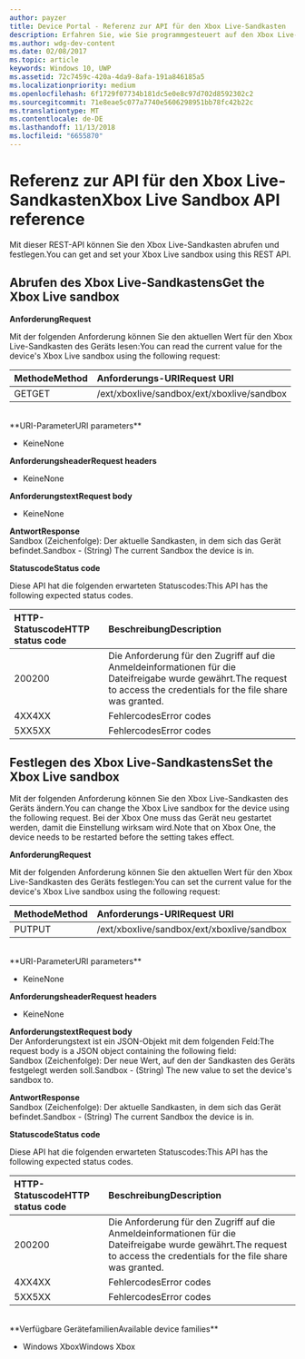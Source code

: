 ```yaml
---
author: payzer
title: Device Portal - Referenz zur API für den Xbox Live-Sandkasten
description: Erfahren Sie, wie Sie programmgesteuert auf den Xbox Live-Sandkasten zugreifen.
ms.author: wdg-dev-content
ms.date: 02/08/2017
ms.topic: article
keywords: Windows 10, UWP
ms.assetid: 72c7459c-420a-4da9-8afa-191a846185a5
ms.localizationpriority: medium
ms.openlocfilehash: 6f1729f07734b181dc5e0e8c97d702d8592302c2
ms.sourcegitcommit: 71e8eae5c077a7740e5606298951bb78fc42b22c
ms.translationtype: MT
ms.contentlocale: de-DE
ms.lasthandoff: 11/13/2018
ms.locfileid: "6655870"
---
```

# <a name="xbox-live-sandbox-api-reference"></a><span data-ttu-id="71af7-104">Referenz zur API für den Xbox Live-Sandkasten</span><span class="sxs-lookup"><span data-stu-id="71af7-104">Xbox Live Sandbox API reference</span></span>   
<span data-ttu-id="71af7-105">Mit dieser REST-API können Sie den Xbox Live-Sandkasten abrufen und festlegen.</span><span class="sxs-lookup"><span data-stu-id="71af7-105">You can get and set your Xbox Live sandbox using this REST API.</span></span>

## <a name="get-the-xbox-live-sandbox"></a><span data-ttu-id="71af7-106">Abrufen des Xbox Live-Sandkastens</span><span class="sxs-lookup"><span data-stu-id="71af7-106">Get the Xbox Live sandbox</span></span>

**<span data-ttu-id="71af7-107">Anforderung</span><span class="sxs-lookup"><span data-stu-id="71af7-107">Request</span></span>**

<span data-ttu-id="71af7-108">Mit der folgenden Anforderung können Sie den aktuellen Wert für den Xbox Live-Sandkasten des Geräts lesen:</span><span class="sxs-lookup"><span data-stu-id="71af7-108">You can read the current value for the device's Xbox Live sandbox using the following request:</span></span>

<span data-ttu-id="71af7-109">Methode</span><span class="sxs-lookup"><span data-stu-id="71af7-109">Method</span></span>      | <span data-ttu-id="71af7-110">Anforderungs-URI</span><span class="sxs-lookup"><span data-stu-id="71af7-110">Request URI</span></span>
:------     | :-----
<span data-ttu-id="71af7-111">GET</span><span class="sxs-lookup"><span data-stu-id="71af7-111">GET</span></span> | <span data-ttu-id="71af7-112">/ext/xboxlive/sandbox</span><span class="sxs-lookup"><span data-stu-id="71af7-112">/ext/xboxlive/sandbox</span></span>
<br />
**<span data-ttu-id="71af7-113">URI-Parameter</span><span class="sxs-lookup"><span data-stu-id="71af7-113">URI parameters</span></span>**

- <span data-ttu-id="71af7-114">Keine</span><span class="sxs-lookup"><span data-stu-id="71af7-114">None</span></span>

**<span data-ttu-id="71af7-115">Anforderungsheader</span><span class="sxs-lookup"><span data-stu-id="71af7-115">Request headers</span></span>**

- <span data-ttu-id="71af7-116">Keine</span><span class="sxs-lookup"><span data-stu-id="71af7-116">None</span></span>

**<span data-ttu-id="71af7-117">Anforderungstext</span><span class="sxs-lookup"><span data-stu-id="71af7-117">Request body</span></span>**

- <span data-ttu-id="71af7-118">Keine</span><span class="sxs-lookup"><span data-stu-id="71af7-118">None</span></span>

**<span data-ttu-id="71af7-119">Antwort</span><span class="sxs-lookup"><span data-stu-id="71af7-119">Response</span></span>**   
<span data-ttu-id="71af7-120">Sandbox (Zeichenfolge): Der aktuelle Sandkasten, in dem sich das Gerät befindet.</span><span class="sxs-lookup"><span data-stu-id="71af7-120">Sandbox - (String) The current Sandbox the device is in.</span></span>   

**<span data-ttu-id="71af7-121">Statuscode</span><span class="sxs-lookup"><span data-stu-id="71af7-121">Status code</span></span>**

<span data-ttu-id="71af7-122">Diese API hat die folgenden erwarteten Statuscodes:</span><span class="sxs-lookup"><span data-stu-id="71af7-122">This API has the following expected status codes.</span></span>

<span data-ttu-id="71af7-123">HTTP-Statuscode</span><span class="sxs-lookup"><span data-stu-id="71af7-123">HTTP status code</span></span>      | <span data-ttu-id="71af7-124">Beschreibung</span><span class="sxs-lookup"><span data-stu-id="71af7-124">Description</span></span>
:------     | :-----
<span data-ttu-id="71af7-125">200</span><span class="sxs-lookup"><span data-stu-id="71af7-125">200</span></span> | <span data-ttu-id="71af7-126">Die Anforderung für den Zugriff auf die Anmeldeinformationen für die Dateifreigabe wurde gewährt.</span><span class="sxs-lookup"><span data-stu-id="71af7-126">The request to access the credentials for the file share was granted.</span></span>
<span data-ttu-id="71af7-127">4XX</span><span class="sxs-lookup"><span data-stu-id="71af7-127">4XX</span></span> | <span data-ttu-id="71af7-128">Fehlercodes</span><span class="sxs-lookup"><span data-stu-id="71af7-128">Error codes</span></span>
<span data-ttu-id="71af7-129">5XX</span><span class="sxs-lookup"><span data-stu-id="71af7-129">5XX</span></span> | <span data-ttu-id="71af7-130">Fehlercodes</span><span class="sxs-lookup"><span data-stu-id="71af7-130">Error codes</span></span>

## <a name="set-the-xbox-live-sandbox"></a><span data-ttu-id="71af7-131">Festlegen des Xbox Live-Sandkastens</span><span class="sxs-lookup"><span data-stu-id="71af7-131">Set the Xbox Live sandbox</span></span>
<span data-ttu-id="71af7-132">Mit der folgenden Anforderung können Sie den Xbox Live-Sandkasten des Geräts ändern.</span><span class="sxs-lookup"><span data-stu-id="71af7-132">You can change the Xbox Live sandbox for the device using the following request.</span></span> <span data-ttu-id="71af7-133">Bei der Xbox One muss das Gerät neu gestartet werden, damit die Einstellung wirksam wird.</span><span class="sxs-lookup"><span data-stu-id="71af7-133">Note that on Xbox One, the device needs to be restarted before the setting takes effect.</span></span>

**<span data-ttu-id="71af7-134">Anforderung</span><span class="sxs-lookup"><span data-stu-id="71af7-134">Request</span></span>**

<span data-ttu-id="71af7-135">Mit der folgenden Anforderung können Sie den aktuellen Wert für den Xbox Live-Sandkasten des Geräts festlegen:</span><span class="sxs-lookup"><span data-stu-id="71af7-135">You can set the current value for the device's Xbox Live sandbox using the following request:</span></span>

<span data-ttu-id="71af7-136">Methode</span><span class="sxs-lookup"><span data-stu-id="71af7-136">Method</span></span>      | <span data-ttu-id="71af7-137">Anforderungs-URI</span><span class="sxs-lookup"><span data-stu-id="71af7-137">Request URI</span></span>
:------     | :-----
<span data-ttu-id="71af7-138">PUT</span><span class="sxs-lookup"><span data-stu-id="71af7-138">PUT</span></span> | <span data-ttu-id="71af7-139">/ext/xboxlive/sandbox</span><span class="sxs-lookup"><span data-stu-id="71af7-139">/ext/xboxlive/sandbox</span></span>
<br />
**<span data-ttu-id="71af7-140">URI-Parameter</span><span class="sxs-lookup"><span data-stu-id="71af7-140">URI parameters</span></span>**

- <span data-ttu-id="71af7-141">Keine</span><span class="sxs-lookup"><span data-stu-id="71af7-141">None</span></span>

**<span data-ttu-id="71af7-142">Anforderungsheader</span><span class="sxs-lookup"><span data-stu-id="71af7-142">Request headers</span></span>**

- <span data-ttu-id="71af7-143">Keine</span><span class="sxs-lookup"><span data-stu-id="71af7-143">None</span></span>

**<span data-ttu-id="71af7-144">Anforderungstext</span><span class="sxs-lookup"><span data-stu-id="71af7-144">Request body</span></span>**   
<span data-ttu-id="71af7-145">Der Anforderungstext ist ein JSON-Objekt mit dem folgenden Feld:</span><span class="sxs-lookup"><span data-stu-id="71af7-145">The request body is a JSON object containing the following field:</span></span>   
<span data-ttu-id="71af7-146">Sandbox (Zeichenfolge): Der neue Wert, auf den der Sandkasten des Geräts festgelegt werden soll.</span><span class="sxs-lookup"><span data-stu-id="71af7-146">Sandbox - (String) The new value to set the device's sandbox to.</span></span>

**<span data-ttu-id="71af7-147">Antwort</span><span class="sxs-lookup"><span data-stu-id="71af7-147">Response</span></span>**   
<span data-ttu-id="71af7-148">Sandbox (Zeichenfolge): Der aktuelle Sandkasten, in dem sich das Gerät befindet.</span><span class="sxs-lookup"><span data-stu-id="71af7-148">Sandbox - (String) The current Sandbox the device is in.</span></span>   

**<span data-ttu-id="71af7-149">Statuscode</span><span class="sxs-lookup"><span data-stu-id="71af7-149">Status code</span></span>**

<span data-ttu-id="71af7-150">Diese API hat die folgenden erwarteten Statuscodes:</span><span class="sxs-lookup"><span data-stu-id="71af7-150">This API has the following expected status codes.</span></span>

<span data-ttu-id="71af7-151">HTTP-Statuscode</span><span class="sxs-lookup"><span data-stu-id="71af7-151">HTTP status code</span></span>      | <span data-ttu-id="71af7-152">Beschreibung</span><span class="sxs-lookup"><span data-stu-id="71af7-152">Description</span></span>
:------     | :-----
<span data-ttu-id="71af7-153">200</span><span class="sxs-lookup"><span data-stu-id="71af7-153">200</span></span> | <span data-ttu-id="71af7-154">Die Anforderung für den Zugriff auf die Anmeldeinformationen für die Dateifreigabe wurde gewährt.</span><span class="sxs-lookup"><span data-stu-id="71af7-154">The request to access the credentials for the file share was granted.</span></span>
<span data-ttu-id="71af7-155">4XX</span><span class="sxs-lookup"><span data-stu-id="71af7-155">4XX</span></span> | <span data-ttu-id="71af7-156">Fehlercodes</span><span class="sxs-lookup"><span data-stu-id="71af7-156">Error codes</span></span>
<span data-ttu-id="71af7-157">5XX</span><span class="sxs-lookup"><span data-stu-id="71af7-157">5XX</span></span> | <span data-ttu-id="71af7-158">Fehlercodes</span><span class="sxs-lookup"><span data-stu-id="71af7-158">Error codes</span></span>

<br />
**<span data-ttu-id="71af7-159">Verfügbare Gerätefamilien</span><span class="sxs-lookup"><span data-stu-id="71af7-159">Available device families</span></span>**

* <span data-ttu-id="71af7-160">Windows Xbox</span><span class="sxs-lookup"><span data-stu-id="71af7-160">Windows Xbox</span></span>

